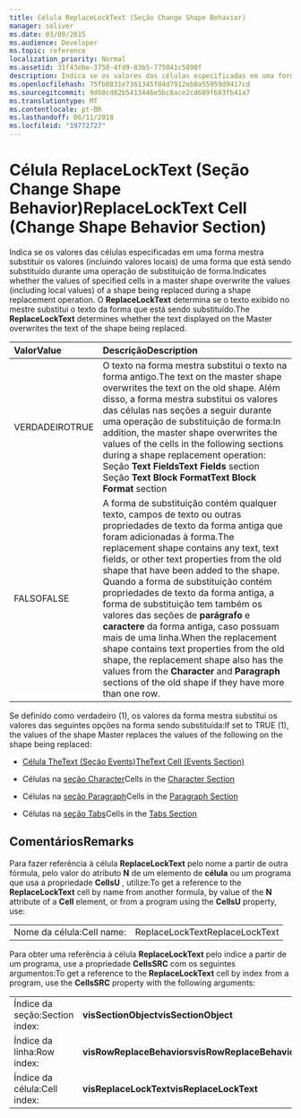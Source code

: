 ```yaml
---
title: Célula ReplaceLockText (Seção Change Shape Behavior)
manager: soliver
ms.date: 03/09/2015
ms.audience: Developer
ms.topic: reference
localization_priority: Normal
ms.assetid: 31f43ebe-3758-4fd9-83b5-775041c5890f
description: Indica se os valores das células especificadas em uma forma mestra substituir os valores (incluindo valores locais) de uma forma que está sendo substituído durante uma operação de substituição de forma. O ReplaceLockText determina se o texto exibido no mestre substitui o texto da forma que está sendo substituído.
ms.openlocfilehash: 75fb0831e7361345f04d7912eb0a55959d9417cd
ms.sourcegitcommit: 9d60cd82b5413446e5bc8ace2cd689f683fb41a7
ms.translationtype: MT
ms.contentlocale: pt-BR
ms.lasthandoff: 06/11/2018
ms.locfileid: "19772727"
---
```

# <a name="replacelocktext-cell-change-shape-behavior-section"></a><span data-ttu-id="8e3b3-104">Célula ReplaceLockText (Seção Change Shape Behavior)</span><span class="sxs-lookup"><span data-stu-id="8e3b3-104">ReplaceLockText Cell (Change Shape Behavior Section)</span></span>

<span data-ttu-id="8e3b3-105">Indica se os valores das células especificadas em uma forma mestra substituir os valores (incluindo valores locais) de uma forma que está sendo substituído durante uma operação de substituição de forma.</span><span class="sxs-lookup"><span data-stu-id="8e3b3-105">Indicates whether the values of specified cells in a master shape overwrite the values (including local values) of a shape being replaced during a shape replacement operation.</span></span> <span data-ttu-id="8e3b3-106">O **ReplaceLockText** determina se o texto exibido no mestre substitui o texto da forma que está sendo substituído.</span><span class="sxs-lookup"><span data-stu-id="8e3b3-106">The **ReplaceLockText** determines whether the text displayed on the Master overwrites the text of the shape being replaced.</span></span> 
  
|<span data-ttu-id="8e3b3-107">**Valor**</span><span class="sxs-lookup"><span data-stu-id="8e3b3-107">**Value**</span></span>|<span data-ttu-id="8e3b3-108">**Descrição**</span><span class="sxs-lookup"><span data-stu-id="8e3b3-108">**Description**</span></span>|
|:-----|:-----|
|<span data-ttu-id="8e3b3-109">VERDADEIRO</span><span class="sxs-lookup"><span data-stu-id="8e3b3-109">TRUE</span></span>  <br/> | <span data-ttu-id="8e3b3-110">O texto na forma mestra substitui o texto na forma antigo.</span><span class="sxs-lookup"><span data-stu-id="8e3b3-110">The text on the master shape overwrites the text on the old shape.</span></span> <span data-ttu-id="8e3b3-111">Além disso, a forma mestra substitui os valores das células nas seções a seguir durante uma operação de substituição de forma:</span><span class="sxs-lookup"><span data-stu-id="8e3b3-111">In addition, the master shape overwrites the values of the cells in the following sections during a shape replacement operation:</span></span>  <br/> <span data-ttu-id="8e3b3-112">Seção **Text Fields**</span><span class="sxs-lookup"><span data-stu-id="8e3b3-112">**Text Fields** section</span></span>  <br/> <span data-ttu-id="8e3b3-113">Seção **Text Block Format**</span><span class="sxs-lookup"><span data-stu-id="8e3b3-113">**Text Block Format** section</span></span>  <br/> |
|<span data-ttu-id="8e3b3-114">FALSO</span><span class="sxs-lookup"><span data-stu-id="8e3b3-114">FALSE</span></span>  <br/> |<span data-ttu-id="8e3b3-115">A forma de substituição contém qualquer texto, campos de texto ou outras propriedades de texto da forma antiga que foram adicionadas à forma.</span><span class="sxs-lookup"><span data-stu-id="8e3b3-115">The replacement shape contains any text, text fields, or other text properties from the old shape that have been added to the shape.</span></span>  <br/> <span data-ttu-id="8e3b3-116">Quando a forma de substituição contém propriedades de texto da forma antiga, a forma de substituição tem também os valores das seções de **parágrafo** e **caractere** da forma antiga, caso possuam mais de uma linha.</span><span class="sxs-lookup"><span data-stu-id="8e3b3-116">When the replacement shape contains text properties from the old shape, the replacement shape also has the values from the **Character** and **Paragraph** sections of the old shape if they have more than one row.</span></span>  <br/> |
   
<span data-ttu-id="8e3b3-117">Se definido como verdadeiro (1), os valores da forma mestra substitui os valores das seguintes opções na forma sendo substituída:</span><span class="sxs-lookup"><span data-stu-id="8e3b3-117">If set to TRUE (1), the values of the shape Master replaces the values of the following on the shape being replaced:</span></span>
  
- [<span data-ttu-id="8e3b3-118">Célula TheText (Seção Events)</span><span class="sxs-lookup"><span data-stu-id="8e3b3-118">TheText Cell (Events Section)</span></span>](thetext-cell-events-section.md)
    
- <span data-ttu-id="8e3b3-119">Células na [seção Character](character-section.md)</span><span class="sxs-lookup"><span data-stu-id="8e3b3-119">Cells in the [Character Section](character-section.md)</span></span>
    
- <span data-ttu-id="8e3b3-120">Células na [seção Paragraph](paragraph-section.md)</span><span class="sxs-lookup"><span data-stu-id="8e3b3-120">Cells in the [Paragraph Section](paragraph-section.md)</span></span>
    
- <span data-ttu-id="8e3b3-121">Células na [seção Tabs](tabs-section.md)</span><span class="sxs-lookup"><span data-stu-id="8e3b3-121">Cells in the [Tabs Section](tabs-section.md)</span></span>
    
## <a name="remarks"></a><span data-ttu-id="8e3b3-122">Comentários</span><span class="sxs-lookup"><span data-stu-id="8e3b3-122">Remarks</span></span>

<span data-ttu-id="8e3b3-123">Para fazer referência à célula **ReplaceLockText** pelo nome a partir de outra fórmula, pelo valor do atributo **N** de um elemento de **célula** ou um programa que usa a propriedade **CellsU** , utilize:</span><span class="sxs-lookup"><span data-stu-id="8e3b3-123">To get a reference to the **ReplaceLockText** cell by name from another formula, by value of the **N** attribute of a **Cell** element, or from a program using the **CellsU** property, use:</span></span> 
  
|||
|:-----|:-----|
| <span data-ttu-id="8e3b3-124">Nome da célula:</span><span class="sxs-lookup"><span data-stu-id="8e3b3-124">Cell name:</span></span>  <br/> | <span data-ttu-id="8e3b3-125">ReplaceLockText</span><span class="sxs-lookup"><span data-stu-id="8e3b3-125">ReplaceLockText</span></span>  <br/> |
   
<span data-ttu-id="8e3b3-126">Para obter uma referência à célula **ReplaceLockText** pelo índice a partir de um programa, use a propriedade **CellsSRC** com os seguintes argumentos:</span><span class="sxs-lookup"><span data-stu-id="8e3b3-126">To get a reference to the **ReplaceLockText** cell by index from a program, use the **CellsSRC** property with the following arguments:</span></span> 
  
|||
|:-----|:-----|
| <span data-ttu-id="8e3b3-127">Índice da seção:</span><span class="sxs-lookup"><span data-stu-id="8e3b3-127">Section index:</span></span>  <br/> |<span data-ttu-id="8e3b3-128">**visSectionObject**</span><span class="sxs-lookup"><span data-stu-id="8e3b3-128">**visSectionObject**</span></span> <br/> |
| <span data-ttu-id="8e3b3-129">Índice da linha:</span><span class="sxs-lookup"><span data-stu-id="8e3b3-129">Row index:</span></span>  <br/> |<span data-ttu-id="8e3b3-130">**visRowReplaceBehaviors**</span><span class="sxs-lookup"><span data-stu-id="8e3b3-130">**visRowReplaceBehaviors**</span></span> <br/> |
| <span data-ttu-id="8e3b3-131">Índice da célula:</span><span class="sxs-lookup"><span data-stu-id="8e3b3-131">Cell index:</span></span>  <br/> |<span data-ttu-id="8e3b3-132">**visReplaceLockText**</span><span class="sxs-lookup"><span data-stu-id="8e3b3-132">**visReplaceLockText**</span></span> <br/> |
   

